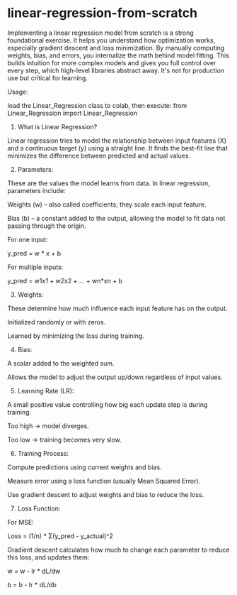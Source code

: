 # linear-regression-from-scratch

Implementing a linear regression model from scratch is a strong foundational exercise. It helps you understand how optimization works, especially gradient descent and loss minimization. By manually computing weights, bias, and errors, you internalize the math behind model fitting. This builds intuition for more complex models and gives you full control over every step, which high-level libraries abstract away. It's not for production use but critical for learning.

Usage:

load the Linear_Regression class to colab, then execute:      from Linear_Regression import Linear_Regression 



1. What is Linear Regression?

Linear regression tries to model the relationship between input features (X) and a continuous target (y) using a straight line. It finds the best-fit line that minimizes the difference between predicted and actual values.

2. Parameters:

These are the values the model learns from data. In linear regression, parameters include:

Weights (w) – also called coefficients; they scale each input feature.

Bias (b) – a constant added to the output, allowing the model to fit data not passing through the origin.

For one input:


y_pred = w * x + b

For multiple inputs:


y_pred = w1*x1 + w2*x2 + ... + wn*xn + b

3. Weights:

These determine how much influence each input feature has on the output.

Initialized randomly or with zeros.

Learned by minimizing the loss during training.

4. Bias:

A scalar added to the weighted sum.

Allows the model to adjust the output up/down regardless of input values.

5. Learning Rate (LR):

A small positive value controlling how big each update step is during training.

Too high → model diverges.

Too low → training becomes very slow.

6. Training Process:

Compute predictions using current weights and bias.

Measure error using a loss function (usually Mean Squared Error).

Use gradient descent to adjust weights and bias to reduce the loss.

7. Loss Function:

For MSE:

Loss = (1/n) * Σ(y_pred - y_actual)^2

Gradient descent calculates how much to change each parameter to reduce this loss, and updates them:

w = w - lr * dL/dw

b = b - lr * dL/db
